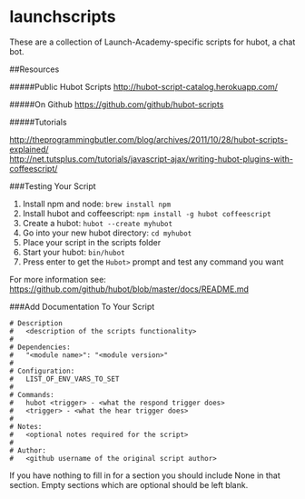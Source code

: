launchscripts
=============

These are a collection of Launch-Academy-specific scripts for hubot, a chat bot.

##Resources

#####Public Hubot Scripts 
http://hubot-script-catalog.herokuapp.com/

#####On Github
https://github.com/github/hubot-scripts

#####Tutorials

http://theprogrammingbutler.com/blog/archives/2011/10/28/hubot-scripts-explained/    
http://net.tutsplus.com/tutorials/javascript-ajax/writing-hubot-plugins-with-coffeescript/


###Testing Your Script
1. Install npm and node:  `brew install npm`    
2. Install hubot and coffeescript:  `npm install -g hubot coffeescript`  
3. Create a hubot:  `hubot --create myhubot`     
4. Go into your new hubot directory: `cd myhubot`    
5. Place your script in the scripts folder  
6. Start your hubot: `bin/hubot`    
7. Press enter to get the `Hubot>` prompt and test any command you want  

For more information see: https://github.com/github/hubot/blob/master/docs/README.md  


###Add Documentation To Your Script

    # Description
    #   <description of the scripts functionality>
    #
    # Dependencies:
    #   "<module name>": "<module version>"
    #
    # Configuration:
    #   LIST_OF_ENV_VARS_TO_SET
    #
    # Commands:
    #   hubot <trigger> - <what the respond trigger does>
    #   <trigger> - <what the hear trigger does>
    #
    # Notes:
    #   <optional notes required for the script>
    #
    # Author:
    #   <github username of the original script author>
    
If you have nothing to fill in for a section you should include None in that section. Empty sections which are optional should be left blank. 
